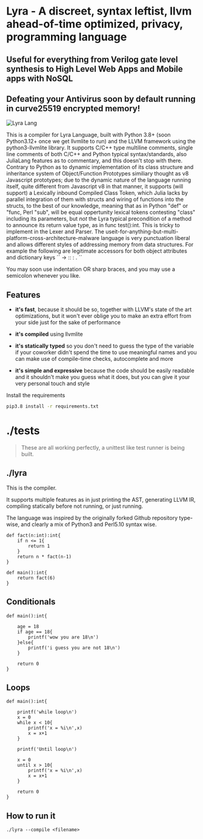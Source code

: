 # Lyra - A discreet, syntax leftist, llvm ahead-of-time optimized, privacy, programming language 
## Useful for everything from Verilog gate level synthesis to High Level Web Apps and Mobile apps with NoSQL
## Defeating your Antivirus soon by default running in curve25519 encrypted memory!

![Lyra Lang](https://github.com/zdanl/lyra-lang/blob/main/github-header-image%20(1).png?raw=true)

This is a compiler for Lyra Language, built with Python 3.8+ (soon Python3.12+ once we get llvmlite to run) and the LLVM framework using the python3-llvmlite library. It supports C/C++ type multiline comments, single line comments of both C/C++ and Python typical syntax/standards, also JuliaLang features as to commentary, and this doesn't stop with there. Contrary to Python as to dynamic implementation of its class structure and inheritance system of Object/Function Prototypes similiary thought as v8 Javascript prototypes; due to the dynamic nature of the language running itself, quite different from Javascript v8 in that manner, it supports (will support) a Lexically inbound Compiled Class Token, which Julia lacks by parallel integration of them with structs and wiring of functions into the structs, to the best of our knowledge, meaning that as in Python "def" or "func, Perl "sub", will be equal oppertunity lexical tokens contesting "class" including its parameters, but *not* the Lyra typical precondition of a method to announce its return value type, as in func test():int. This is tricky to implement in the Lexer and Parser. The useit-for-anything-but-multi-platform-cross-architecture-malware language  is very punctuation liberal and allows different styles of addressing memory from data structures. For example the following are legitimate accessors for both object attributes and dictionary keys ´´ -> :: : . ´´ 

You may soon use indentation OR sharp braces, and you may use a semicolon whenever you like. 
 
 ## Features
- **it's fast**, because it should be so, together with LLVM's state of the art optimizations, but it won't ever oblige you to make
                 an extra effort from your side just for the sake of performance

- **it's compiled** using llvmlite

- **it's statically typed** so you don't need to guess the type of the variable if your coworker didn't spend the time to use meaningful names and you can make use of compile-time checks, autocomplete and more

- **it's simple and expressive** because the code should be easily readable and it shouldn't make you guess what it does, but you can give it your very personal touch and style

Install the requirements
```bash
pip3.8 install -r requirements.txt
```

# ./tests

> These are all working perfectly, a unittest like test runner is being built.

## ./lyra

This is the compiler.

It supports multiple features as in just printing the AST, generating LLVM IR, compiling statically before not running, or just running.

The language was inspired by the originally forked Github repository type-wise, and clearly a mix of Python3 and Perl5.10 syntax wise.

```
def fact(n:int):int{
    if n <= 1{
        return 1
    }
    return n * fact(n-1)
}

def main():int{
    return fact(6)
}
```

## Conditionals

```
def main():int{

    age = 18
    if age == 18{
        printf('wow you are 18\n')
    }else{
        printf('i guess you are not 18\n')
    }

    return 0
}
```

## Loops

```
def main():int{

    printf('while loop\n')
    x = 0
    while x < 10{
        printf('x = %i\n',x)
        x = x+1
    }

    printf('Until loop\n')

    x = 0
    until x > 10{
        printf('x = %i\n',x)
        x = x+1
    }

    return 0
}
```
## How to run it

```
./lyra --compile <filename>
```

